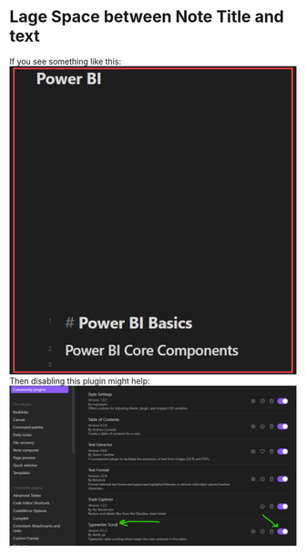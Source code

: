 # Lage Space between Note Title and text

If you see something like this:
![](./Attachments%20-%20Debugging%20Obsidian/Pasted%20image%2020231104065626.png)
Then disabling this plugin might help:
![](./Attachments%20-%20Debugging%20Obsidian/Pasted%20image%2020231104065706.png)
